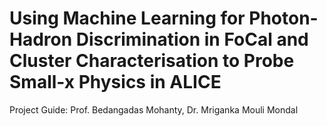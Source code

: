 <h1> <b> Using Machine Learning for Photon-Hadron Discrimination in FoCal and Cluster Characterisation to Probe Small-x Physics in ALICE </b></h1>
Project Guide: Prof. Bedangadas Mohanty, Dr. Mriganka Mouli Mondal
